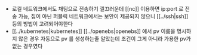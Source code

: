 - 로컬 네트워크에서도 채팅으로 전송하기 껄끄러운데 [[nc]] 이용하면 ip:port 로 전송 가능, 집이 아닌 퍼블릭 네트워크에서는 보안이 제공되지 않으니 [[../ssh|ssh]] 등의 방법이 고려되어야한다
- [[../kubernetes|kubernetes]] [[../openebs|openebs]] 에서 pv 이름을 명시하지 않은 경우 자동으로 pv 를 생성하는줄 알았는데 조건이 그게 아니라 가용한 pv가 없는 경우였다
